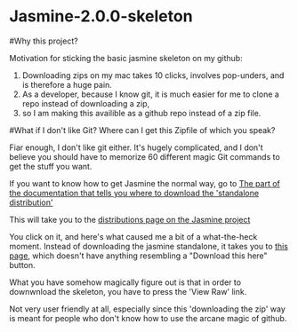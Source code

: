 Jasmine-2.0.0-skeleton
======================

#Why this project?

Motivation for sticking the basic jasmine skeleton on my github: 

1. Downloading zips on my mac takes 10 clicks, involves pop-unders, and is therefore a huge pain. 
2. As a developer, because I know git, it is much easier for me to clone a repo instead of downloading a zip, 
3. so I am making this availible as  a github repo instead of a zip file.


#What if I don't like Git? Where can I get this Zipfile of which you speak? 

Fiar enough, I don't like git either.  It's hugely complicated, and I don't believe you should have to memorize 60 different magic Git commands to get the stuff you want. 

If you want to know how to get Jasmine the normal way, go to [The part of the documentation that tells you where to download the 'standalone distribution'](
http://jasmine.github.io/2.0/introduction.html#standalone-distribution)

This will take you to the [distributions page on the Jasmine project](https://github.com/pivotal/jasmine/tree/master/dist)

You click on it, and here's what caused me a bit of a what-the-heck moment.  Instead of downloading the jasmine standalone, it takes you to [this page](https://github.com/pivotal/jasmine/blob/master/dist/jasmine-standalone-2.0.0.zip
), which doesn't have anything resembling a "Download this here" button.

What you have somehow magically figure out is that in order to downwnload the skeleton, you have to press the 'View Raw' link.  

Not very user friendly at all, especially since this 'downloading the zip' way is meant for people who don't know how to use the arcane magic of github. 
